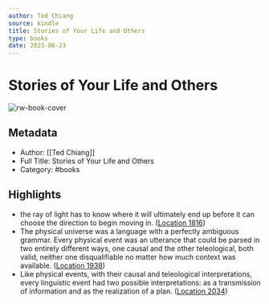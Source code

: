 ```yaml
---
author: Ted Chiang
source: kindle
title: Stories of Your Life and Others
type: books
date: 2023-06-23
---
```

# Stories of Your Life and Others

![rw-book-cover](https://images-na.ssl-images-amazon.com/images/I/51jAxe6vEnL._SL200_.jpg)

## Metadata
- Author: [[Ted Chiang]]
- Full Title: Stories of Your Life and Others
- Category: #books

## Highlights
- the ray of light has to know where it will ultimately end up before it can choose the direction to begin moving in. ([Location 1816](https://readwise.io/to_kindle?action=open&asin=B00L2EQODK&location=1816))
- The physical universe was a language with a perfectly ambiguous grammar. Every physical event was an utterance that could be parsed in two entirely different ways, one causal and the other teleological, both valid, neither one disqualifiable no matter how much context was available. ([Location 1938](https://readwise.io/to_kindle?action=open&asin=B00L2EQODK&location=1938))
- Like physical events, with their causal and teleological interpretations, every linguistic event had two possible interpretations: as a transmission of information and as the realization of a plan. ([Location 2034](https://readwise.io/to_kindle?action=open&asin=B00L2EQODK&location=2034))
